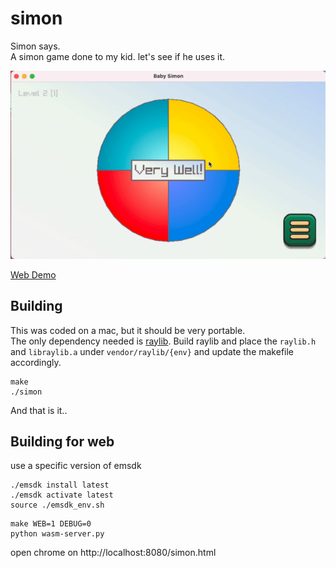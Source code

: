 # simon
Simon says.  
A simon game done to my kid. let's see if he uses it.

![Simon](https://github.com/RuiVarela/simon/raw/master/demo.gif)   

[Web Demo](https://simon.demanda.pt/)

## Building
This was coded on a mac, but it should be very portable.   
The only dependency needed is [raylib](https://www.raylib.com/). 
Build raylib and place the `raylib.h` and `libraylib.a` under `vendor/raylib/{env}` and update the makefile accordingly.   

```
make
./simon
```
And that is it..

## Building for web   

use a specific version of emsdk
```
./emsdk install latest
./emsdk activate latest
source ./emsdk_env.sh
```

```
make WEB=1 DEBUG=0
python wasm-server.py
```
open chrome on http://localhost:8080/simon.html


